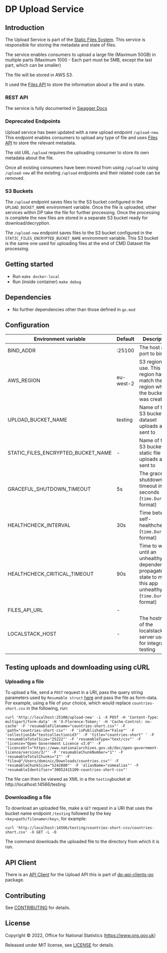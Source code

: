 # DP Upload Service

## Introduction

The Upload Service is part of the [Static Files System](https://github.com/ONSdigital/dp-static-files-compose).
This service is responsible for storing the metadata and state of files.

The service enables consumers to upload a large file (Maximum 50GB) in multiple parts (Maximum 1000 - Each part must be
5MB, except the last part, which can be smaller)

The file will be stored in AWS S3.

It used the [Files API](https://github.com/ONSdigital/dp-files-api) to store the information about a file and is state.

### REST API

The service is fully documented in [Swagger Docs](swagger.yaml)

### Deprecated Endpoints

Upload service has been updated with a new upload endpoint `/upload-new`. This endpoint enables consumers to upload any
type of file and uses [Files API](https://github.com/ONSdigital/dp-files-api) to store the relevant metadata.

The old URL `/upload` requires the uploading consumer to store its own metadata about the file.

Once all existing consumers have been moved from using `/upload` to using `/upload-new` all the existing `/upload`
endpoints
and their related code can be removed.

### S3 Buckets

The `/upload` endpoint saves files to the S3 bucket configured in the `UPLOAD_BUCKET_NAME` environment
variable. Once the file
is uploaded, other services within DP take the file for further processing. Once the processing is complete the new files
are stored in a separate S3 bucket ready for download/decryption.

The `/upload-new` endpoint saves files to the S3 bucket configured in
the `STATIC_FILES_ENCRYPTED_BUCKET_NAME` environment
variable. This S3 bucket is the same one used for uploading files at the end of CMD Dataset file processing.

## Getting started

* Run `make docker-local`
* Run (inside container) `make debug`

## Dependencies

* No further dependencies other than those defined in `go.mod`

## Configuration

| Environment variable               | Default               | Description                                                                                                        |
|------------------------------------|-----------------------|--------------------------------------------------------------------------------------------------------------------|
| BIND_ADDR                          | :25100                | The host and port to bind to                                                                                       |
| AWS_REGION                         | eu-west-2             | S3 region to use. This region has to match the region where the bucket was created                                 |
| UPLOAD_BUCKET_NAME                 | testing               | Name of the S3 bucket that dataset uploads are sent to                                                             | 
| STATIC_FILES_ENCRYPTED_BUCKET_NAME | -                     | Name of the S3 bucket that static file uploads are sent to                                                         | 
| GRACEFUL_SHUTDOWN_TIMEOUT          | 5s                    | The graceful shutdown timeout in seconds (`time.Duration` format)                                                  |
| HEALTHCHECK_INTERVAL               | 30s                   | Time between self-healthchecks (`time.Duration` format)                                                            |
| HEALTHCHECK_CRITICAL_TIMEOUT       | 90s                   | Time to wait until an unhealthy dependent propagates its state to make this app unhealthy (`time.Duration` format) |
| FILES_API_URL                      | -                     |                                                                                                                    |
| LOCALSTACK_HOST                    | -                     | The hostname of the localstack server used for integration testing                                                 |

## Testing uploads and downloading using cURL

### Uploading a file

To upload a file, send a `POST` request in a URI, pass the query string parameters used by `Resumable struct` [here](upload/upload.go) and pass the file as form-data. For example, using a file of your choice, which would replace `countries-short.csv` in the following, run:

```
curl 'http://localhost:25100/upload-new' -i -X POST -H 'Content-Type: multipart/form-data' -H 'X-Florence-Token;' -H 'Cache-Control: no-cache' -F 'resumableFilename="countries-short.csv"' -F 'path="countries-short-csv"' -F 'isPublishable="False"' -F 'collectionId="testcollectionid3"' -F 'title="countries-short" ' -F 'resumableTotalSize="25222"' -F 'resumableType="text/csv"' -F 'licence="Open Government Licence v3.0"' -F 'licenceUrl="https://www.nationalarchives.gov.uk/doc/open-government-licence/version/3/"' -F 'resumableChunkNumber="1"' -F 'resumableTotalChunks="1"' -F 'file=@"/Users/dominic/Downloads/countries.csv"' -F 'resumableChunkSize="5242880"' -F 'aliasName="somealias"' -F 'resumableIdentifier="30052415109-countries-short-csv"'
```
The file can then be viewed as XML in a the `testing`bucket at http://localhost:14566/testing


### Downloading a file

To download an uploaded file, make a `GET` request in a URI that uses the bucket name endpoint `/testing` followed by the key `<key>path/filename</key>`, for example: 

```
curl 'http://localhost:14566/testing/countries-short-csv/countries-short.csv' -X GET -L -O 
```

The command downloads the uploaded file to the directory from which it is run.

## API Client

There is an [API Client](https://github.com/ONSdigital/dp-api-clients-go/tree/main/upload) for the Upload API this is
part
of [dp-api-clients-go](https://github.com/ONSdigital/dp-api-clients-go) package.

## Contributing

See [CONTRIBUTING](CONTRIBUTING.md) for details.

## License

Copyright © 2022, Office for National Statistics (https://www.ons.gov.uk)

Released under MIT license, see [LICENSE](LICENSE.md) for details.
